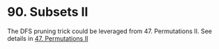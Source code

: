 # 90. Subsets II

The DFS pruning trick could be leveraged from 47. Permutations II. See details in [47. Permutations II](https://github.com/zilinli0130/Leetcode_Algorithm/tree/main/DFS/Pruning_Remove_Duplicates/47.%20Permutations%20II)
